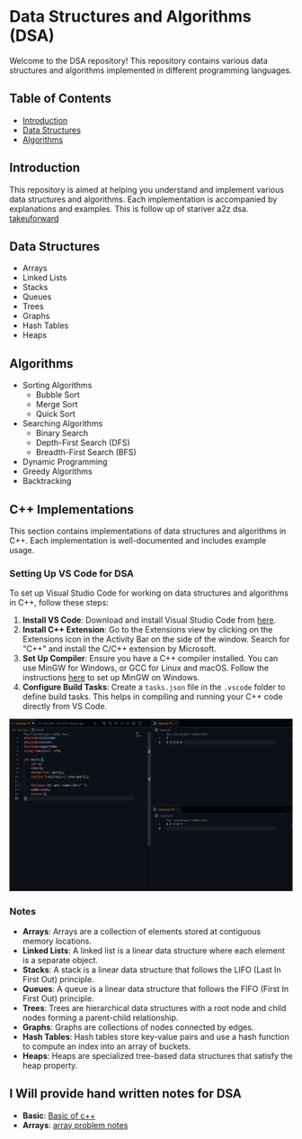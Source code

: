 # Data Structures and Algorithms (DSA)

Welcome to the DSA repository! This repository contains various data structures and algorithms implemented in different programming languages.

## Table of Contents

- [Introduction](#introduction)
- [Data Structures](#data-structures)
- [Algorithms](#algorithms)

## Introduction

This repository is aimed at helping you understand and implement various data structures and algorithms. Each implementation is accompanied by explanations and examples.
This is follow up of stariver a2z dsa. [takeuforward](https://takeuforward.org/)


## Data Structures

- Arrays
- Linked Lists
- Stacks
- Queues
- Trees
- Graphs
- Hash Tables
- Heaps

## Algorithms

- Sorting Algorithms
    - Bubble Sort
    - Merge Sort
    - Quick Sort
- Searching Algorithms
    - Binary Search
    - Depth-First Search (DFS)
    - Breadth-First Search (BFS)
- Dynamic Programming
- Greedy Algorithms
- Backtracking


## C++ Implementations

This section contains implementations of data structures and algorithms in C++. Each implementation is well-documented and includes example usage.

### Setting Up VS Code for DSA

To set up Visual Studio Code for working on data structures and algorithms in C++, follow these steps:

1. **Install VS Code**: Download and install Visual Studio Code from [here](https://code.visualstudio.com/).
2. **Install C++ Extension**: Go to the Extensions view by clicking on the Extensions icon in the Activity Bar on the side of the window. Search for "C++" and install the C/C++ extension by Microsoft.
3. **Set Up Compiler**: Ensure you have a C++ compiler installed. You can use MinGW for Windows, or GCC for Linux and macOS. Follow the instructions [here](https://code.visualstudio.com/docs/cpp/config-mingw) to set up MinGW on Windows.
4. **Configure Build Tasks**: Create a `tasks.json` file in the `.vscode` folder to define build tasks. This helps in compiling and running your C++ code directly from VS Code.

![VS code setup for DSA](setup.png)

### Notes


- **Arrays**: Arrays are a collection of elements stored at contiguous memory locations.
- **Linked Lists**: A linked list is a linear data structure where each element is a separate object.
- **Stacks**: A stack is a linear data structure that follows the LIFO (Last In First Out) principle.
- **Queues**: A queue is a linear data structure that follows the FIFO (First In First Out) principle.
- **Trees**: Trees are hierarchical data structures with a root node and child nodes forming a parent-child relationship.
- **Graphs**: Graphs are collections of nodes connected by edges.
- **Hash Tables**: Hash tables store key-value pairs and use a hash function to compute an index into an array of buckets.
- **Heaps**: Heaps are specialized tree-based data structures that satisfy the heap property.

## **I Will provide hand written notes for DSA**
- **Basic**: [Basic of c++](https://drive.google.com/file/d/1fcHJGBdBlzAp_dKLZ-YJBfnj1jZf1usP/view?usp=drivesdk)
- **Arrays**: [array problem notes](https://drive.google.com/file/d/1fed9tEYUV2ecPGUV0O5QuRz8uNJJ6x2s/view?usp=drivesdk)
